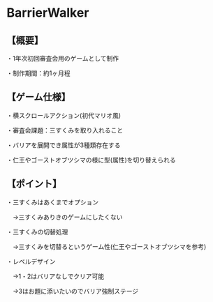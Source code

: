 # BarrierWalker

## 【概要】
・1年次初回審査会用のゲームとして制作

・制作期間：約1ヶ月程

## 【ゲーム仕様】

・横スクロールアクション(初代マリオ風)

・審査会課題：三すくみを取り入れること

・バリアを展開でき属性が3種類存在する
 
・仁王やゴーストオブツシマの様に型(属性)を切り替えられる
  
## 【ポイント】

・三すくみはあくまでオプション

　→三すくみありきのゲームにしたくない
 
・三すくみの切替処理

　→三すくみを切替るというゲーム性(仁王やゴーストオブツシマを参考)

・レベルデザイン

　→1・2はバリアなしでクリア可能
 
 　→3はお題に添いたいのでバリア強制ステージ
